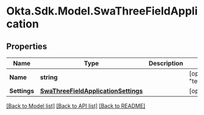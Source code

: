 # Okta.Sdk.Model.SwaThreeFieldApplication
## Properties

Name | Type | Description | Notes
------------ | ------------- | ------------- | -------------
**Name** | **string** |  | [optional] [default to "template_swa3field"]
**Settings** | [**SwaThreeFieldApplicationSettings**](SwaThreeFieldApplicationSettings.md) |  | [optional] 

[[Back to Model list]](../README.md#documentation-for-models) [[Back to API list]](../README.md#documentation-for-api-endpoints) [[Back to README]](../README.md)


